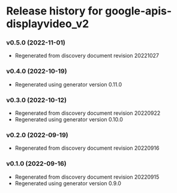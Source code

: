 # Release history for google-apis-displayvideo_v2

### v0.5.0 (2022-11-01)

* Regenerated from discovery document revision 20221027

### v0.4.0 (2022-10-19)

* Regenerated using generator version 0.11.0

### v0.3.0 (2022-10-12)

* Regenerated from discovery document revision 20220922
* Regenerated using generator version 0.10.0

### v0.2.0 (2022-09-19)

* Regenerated from discovery document revision 20220916

### v0.1.0 (2022-09-16)

* Regenerated from discovery document revision 20220915
* Regenerated using generator version 0.9.0


